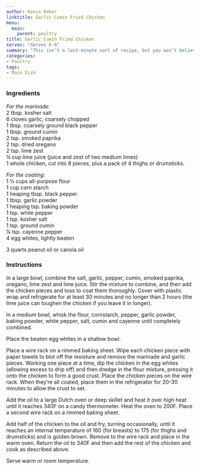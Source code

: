 ```yaml
---
author: Kevin Baker
linktitle: Garlic Cumin Fried Chicken
menu:
  main:
    parent: poultry
title: Garlic Cumin Fried Chicken
serves: "Serves 6-8"
summary: "This isn’t a last-minute sort of recipe, but you won’t believe how flavorful it is. I am of the opinion that dark meat is objectively better for fried chicken – it can stand up to a lot of heat before it even gets close to overcooked, so you can achieve a deep golden-brown crust and still have juicy chicken. So at my house, we use a whole chicken plus an extra pack of thighs or legs."
categories:
- Poultry
tags:
- Main Dish
---
```

### Ingredients

<div class="ingredient-list">

*For the marinade:*  
2 tbsp. kosher salt  
6 cloves garlic, coarsely chopped  
1 tbsp. coarsely ground black pepper  
1 tbsp. ground cumin  
2 tsp. smoked paprika  
2 tsp. dried oregano  
2 tsp. lime zest  
¼ cup lime juice (juice and zest of two medium limes)  
1 whole chicken, cut into 8 pieces, plus a pack of 4 thighs or drumsticks.  
  
*For the coating:*  
1 ½ cups all-purpose flour  
1 cup corn starch  
1 heaping tbsp. black pepper  
1 tbsp. garlic powder  
1 heaping tsp. baking powder  
1 tsp. white pepper  
1 tsp. kosher salt  
1 tsp. ground cumin  
¼ tsp. cayenne pepper  
4 egg whites, lightly beaten  
  
3 quarts peanut oil or canola oil  

</div>

### Instructions
In a large bowl, combine the salt, garlic, pepper, cumin, smoked paprika, oregano, lime zest and lime juice. Stir the mixture to combine, and then add the chicken pieces and toss to coat them thoroughly. Cover with plastic wrap and refrigerate for at least 30 minutes and no longer than 2 hours (the lime juice can toughen the chicken if you leave it in longer).

In a medium bowl, whisk the flour, cornstarch, pepper, garlic powder, baking powder, white pepper, salt, cumin and cayenne until completely combined.

Place the beaten egg whites in a shallow bowl.

Place a wire rack on a rimmed baking sheet. Wipe each chicken piece with paper towels to blot off the moisture and remove the marinade and garlic pieces. Working one piece at a time, dip the chicken in the egg whites (allowing excess to drip off) and then dredge in the flour mixture, pressing it onto the chicken to form a good crust.  Place the chicken pieces on the wire rack. When they’re all coated, place them in the refrigerator for 20-30 minutes to allow the crust to set.

Add the oil to a large Dutch oven or deep skillet and heat it over high heat until it reaches 340F on a candy thermometer.  Heat the oven to 200F. Place a second wire rack on a rimmed baking sheet. 

Add half of the chicken to the oil and fry, turning occasionally, until it reaches an internal temperature of 160 (for breasts) to 175 (for thighs and drumsticks) and is golden brown.  Remove to the wire rack and place in the warm oven. Return the oil to 340F and then add the rest of the chicken and cook as described above. 

Serve warm or room temperature. 